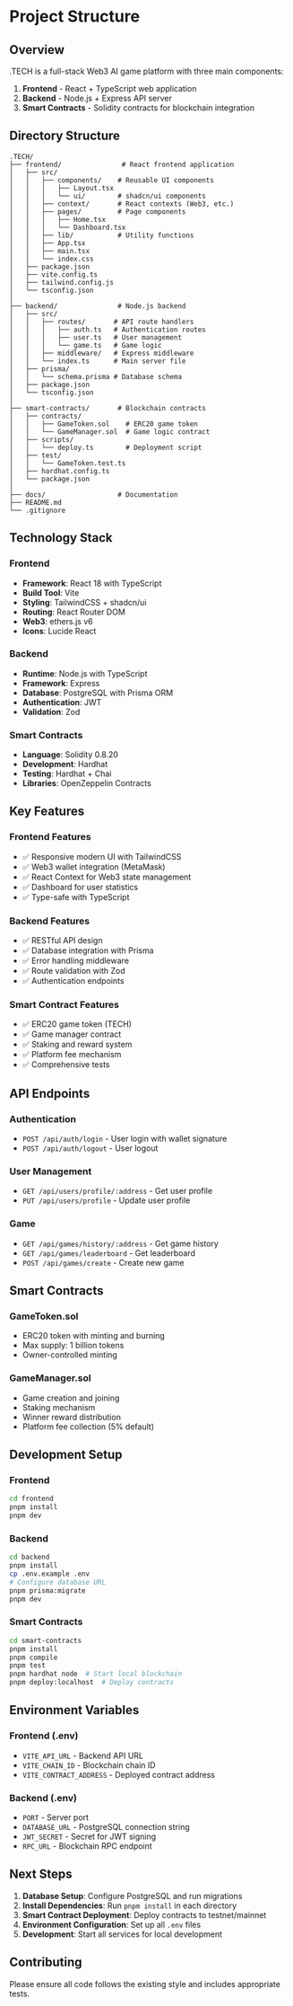 # Project Structure

## Overview

.TECH is a full-stack Web3 AI game platform with three main components:

1. **Frontend** - React + TypeScript web application
2. **Backend** - Node.js + Express API server
3. **Smart Contracts** - Solidity contracts for blockchain integration

## Directory Structure

```
.TECH/
├── frontend/               # React frontend application
│   ├── src/
│   │   ├── components/    # Reusable UI components
│   │   │   ├── Layout.tsx
│   │   │   └── ui/        # shadcn/ui components
│   │   ├── context/       # React contexts (Web3, etc.)
│   │   ├── pages/         # Page components
│   │   │   ├── Home.tsx
│   │   │   └── Dashboard.tsx
│   │   ├── lib/           # Utility functions
│   │   ├── App.tsx
│   │   ├── main.tsx
│   │   └── index.css
│   ├── package.json
│   ├── vite.config.ts
│   ├── tailwind.config.js
│   └── tsconfig.json
│
├── backend/               # Node.js backend
│   ├── src/
│   │   ├── routes/       # API route handlers
│   │   │   ├── auth.ts   # Authentication routes
│   │   │   ├── user.ts   # User management
│   │   │   └── game.ts   # Game logic
│   │   ├── middleware/   # Express middleware
│   │   └── index.ts      # Main server file
│   ├── prisma/
│   │   └── schema.prisma # Database schema
│   ├── package.json
│   └── tsconfig.json
│
├── smart-contracts/       # Blockchain contracts
│   ├── contracts/
│   │   ├── GameToken.sol    # ERC20 game token
│   │   └── GameManager.sol  # Game logic contract
│   ├── scripts/
│   │   └── deploy.ts        # Deployment script
│   ├── test/
│   │   └── GameToken.test.ts
│   ├── hardhat.config.ts
│   └── package.json
│
├── docs/                  # Documentation
├── README.md
└── .gitignore
```

## Technology Stack

### Frontend
- **Framework**: React 18 with TypeScript
- **Build Tool**: Vite
- **Styling**: TailwindCSS + shadcn/ui
- **Routing**: React Router DOM
- **Web3**: ethers.js v6
- **Icons**: Lucide React

### Backend
- **Runtime**: Node.js with TypeScript
- **Framework**: Express
- **Database**: PostgreSQL with Prisma ORM
- **Authentication**: JWT
- **Validation**: Zod

### Smart Contracts
- **Language**: Solidity 0.8.20
- **Development**: Hardhat
- **Testing**: Hardhat + Chai
- **Libraries**: OpenZeppelin Contracts

## Key Features

### Frontend Features
- ✅ Responsive modern UI with TailwindCSS
- ✅ Web3 wallet integration (MetaMask)
- ✅ React Context for Web3 state management
- ✅ Dashboard for user statistics
- ✅ Type-safe with TypeScript

### Backend Features
- ✅ RESTful API design
- ✅ Database integration with Prisma
- ✅ Error handling middleware
- ✅ Route validation with Zod
- ✅ Authentication endpoints

### Smart Contract Features
- ✅ ERC20 game token (TECH)
- ✅ Game manager contract
- ✅ Staking and reward system
- ✅ Platform fee mechanism
- ✅ Comprehensive tests

## API Endpoints

### Authentication
- `POST /api/auth/login` - User login with wallet signature
- `POST /api/auth/logout` - User logout

### User Management
- `GET /api/users/profile/:address` - Get user profile
- `PUT /api/users/profile` - Update user profile

### Game
- `GET /api/games/history/:address` - Get game history
- `GET /api/games/leaderboard` - Get leaderboard
- `POST /api/games/create` - Create new game

## Smart Contracts

### GameToken.sol
- ERC20 token with minting and burning
- Max supply: 1 billion tokens
- Owner-controlled minting

### GameManager.sol
- Game creation and joining
- Staking mechanism
- Winner reward distribution
- Platform fee collection (5% default)

## Development Setup

### Frontend
```bash
cd frontend
pnpm install
pnpm dev
```

### Backend
```bash
cd backend
pnpm install
cp .env.example .env
# Configure database URL
pnpm prisma:migrate
pnpm dev
```

### Smart Contracts
```bash
cd smart-contracts
pnpm install
pnpm compile
pnpm test
pnpm hardhat node  # Start local blockchain
pnpm deploy:localhost  # Deploy contracts
```

## Environment Variables

### Frontend (.env)
- `VITE_API_URL` - Backend API URL
- `VITE_CHAIN_ID` - Blockchain chain ID
- `VITE_CONTRACT_ADDRESS` - Deployed contract address

### Backend (.env)
- `PORT` - Server port
- `DATABASE_URL` - PostgreSQL connection string
- `JWT_SECRET` - Secret for JWT signing
- `RPC_URL` - Blockchain RPC endpoint

## Next Steps

1. **Database Setup**: Configure PostgreSQL and run migrations
2. **Install Dependencies**: Run `pnpm install` in each directory
3. **Smart Contract Deployment**: Deploy contracts to testnet/mainnet
4. **Environment Configuration**: Set up all `.env` files
5. **Development**: Start all services for local development

## Contributing

Please ensure all code follows the existing style and includes appropriate tests.
